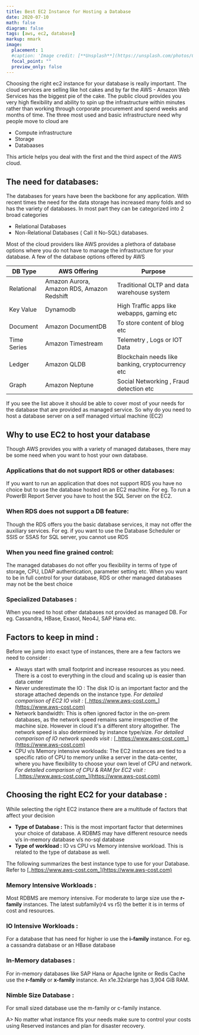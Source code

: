 ```yaml
---
title: Best EC2 Instance for Hosting a Database
date: 2020-07-10
math: false
diagram: false
tags: [aws, ec2, database]
markup: mmark
image:
  placement: 1
  #caption: 'Image credit: [**Unsplash**](https://unsplash.com/photos/CpkOjOcXdUY)'
  focal_point: ""
  preview_only: false
---
```


Choosing the right ec2 instance for your database is really important. The cloud services are selling like hot cakes and by far the AWS - Amazon Web Services has the biggest pie of the cake.  The public cloud provides you very high flexibility and ability to spin up the infrastructure within minutes rather than working through corporate procurement and spend weeks and months of time.  The three most used and basic infrastructure need why people move to cloud are

- Compute infrastructure
- Storage
- Databaases

This article helps you deal with the first and the third aspect of the AWS cloud.

## The need for databases:

The databases for years have been the backbone for any application.  With recent times the need for the data storage has increased many folds and so has the variety of databases.  In most part they can be categorized into 2 broad categories

- Relational Databases
- Non-Relational Databases ( Call it No-SQL) databases.

Most of the cloud providers like AWS provides a plethora of database options where you do not have to manage the infrastructure for your database.  A few of the database options offered by AWS

| DB Type | AWS Offering | Purpose |
| --- | --- | --- |
| Relational | Amazon Aurora, Amazon RDS, Amazon Redshift | Traditional OLTP and data warehouse system |
| Key Value | Dynamodb | High Traffic apps like webapps, gaming etc |
| Document | Amazon DocumentDB | To store content of blog etc |
| Time Series | Amazon Timestream | Telemetry , Logs or IOT Data |
| Ledger | Amazon QLDB | Blockchain needs like banking, cryptocurrency etc |
| Graph | Amazon Neptune | Social Networking , Fraud detection etc |

If you see the list above it should be able to cover most of your needs for the database that are provided as managed service.  So why do you need to host a database server on a self managed virtual machine (EC2)

## Why to use EC2 to host your database

Though AWS provides you with a variety of managed databases, there may be some need when you want to host your own database.

### Applications that do not support RDS or other databases:  
If you want to run an application that does not support RDS you have no choice but to use the database hosted on an EC2 machine.  For eg. To run a PowerBI Report Server you have to host the SQL Server on the EC2.

### When RDS does not support a DB feature:  
Though the RDS offers you the basic database services, it may not offer the auxiliary services.  For eg. if you want to use the Database Scheduler  or SSIS or SSAS for SQL server, you cannot use RDS

### When you need fine grained control:  
The managed databases do not offer you flexibility in terms of type of storage, CPU, LDAP authentication, parameter setting etc.  When you want to be in full control for your database, RDS or other managed databases may not be the best choice

### Specialized Databases : 
When you need to host other databases not provided as managed DB.  For eg. Cassandra, HBase, Exasol, Neo4J, SAP Hana etc.


## Factors to keep in mind :

Before we jump into exact type of instances, there are a few factors we need to consider :

- Always start with small footprint and increase resources as you need.  There is a cost to everything in the cloud and scaling up is easier than data center
- Never underestimate the IO :  The disk IO is an important factor and the storage attached depends on the instance type.  _For detailed comparison of EC2 IO visit :_ [_https://www.aws-cost.com_](https://www.aws-cost.com)
- Network bandwidth:  This is often ignored factor in the on-prem databases, as the network speed remains same irrespective of the machine size.  However in cloud it&#39;s a different story altogether.  The network speed is also determined by instance type/size.  _For detailed comparison of IO network speeds visit :_ [_https://www.aws-cost.com_](https://www.aws-cost.com)
- CPU v/s Memory intensive workloads:  The EC2 instances are tied to a specific ratio of CPU to memory unlike a server in the data-center, where you have flexibility to choose your own level of CPU and network. _For detailed comparison of CPU &amp; RAM for EC2 visit :_ [_https://www.aws-cost.com_](https://www.aws-cost.com)

## Choosing the right EC2 for your database :

While selecting the right EC2 instance there are a multitude of factors that affect your decision

- **Type of Database :** This is the most important factor that determines your choice of database.  A RDBMS may have different resource needs v/s in-memory database v/s no-sql database
- **Type of workload :** IO vs CPU vs Memory intensive workload.  This is related to the type of database as well.

The following summarizes the best instance type to use for your Database.  Refer to [_https://www.aws-cost.com_](https://www.aws-cost.com)

### Memory Intensive Workloads :
Most RDBMS are memory intensive.  For moderate to large size use the **r-family** instances.  The latest subfamily(r4 vs r5) the better it is in terms of cost and resources.

### IO Intensive Workloads :
For a database that has need for higher io use the **i-family** instance. For eg. a cassandra database or an HBase database

### In-Memory databases :
For in-memory databases like SAP Hana or Apache Ignite or Redis Cache use the **r-family** or **x-family** instance.  An x1e.32xlarge has 3,904 GiB        RAM.

### Nimble Size Database :
For small sized database use the m-family or c-family instance.

A> No matter what instance fits your needs make sure to control your costs using Reserved instances and plan for disaster recovery.
